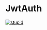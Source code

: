 # JwtAuth

[![stupid](https://profile.dotnetdev-badge.kr/api/v1/badge/medium?id=파란매&theme=DARK)](https://profile.dotnetdev-badge.kr/api/v1/badge/medium?id=%ED%8C%8C%EB%9E%80%EB%A7%A4&theme=Dark)
